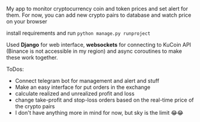 My app to monitor cryptocurrency coin and token prices and set alert for them.
For now, you can add new crypto pairs to database and watch price on your browser

install requirements and run `python manage.py runproject`

Used **Django** for web interface, **websockets** for connecting to KuCoin API (Binance is not accessible in my region) and async coroutines to make these work together.

ToDos:
  - Connect telegram bot for management and alert and stuff
  - Make an easy interface for put orders in the exchange
  - calculate realized and unrealized profit and loss
  - change take-profit and stop-loss orders based on the real-time price of the crypto pairs
  - I don't have anything more in mind for now, but sky is the limit 😂😂
